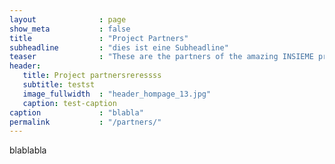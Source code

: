 ```yaml
---
layout              : page
show_meta           : false
title               : "Project Partners"
subheadline         : "dies ist eine Subheadline"
teaser              : "These are the partners of the amazing INSIEME project."
header:
   title: Project partnersreressss
   subtitle: testst
   image_fullwidth  : "header_hompage_13.jpg"
   caption: test-caption
caption             : "blabla"
permalink           : "/partners/"
---
```

blablabla

<!--<a class="radius button small" href="{{ site.url }}{{ site.baseurl }}/documentation/">Check out the documentation for all the tricks ›</a>-->


 
